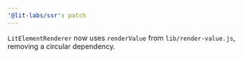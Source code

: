```yaml
---
'@lit-labs/ssr': patch
---
```


`LitElementRenderer` now uses `renderValue` from `lib/render-value.js`, removing a circular dependency.
